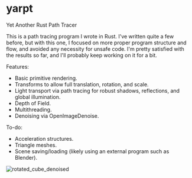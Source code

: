 # yarpt
Yet Another Rust Path Tracer

This is a path tracing program I wrote in Rust. I've written quite a few before, but with this one, I focused on more proper program structure and flow, and avoided any necessity for unsafe code. I'm pretty satisfied with the results so far, and I'll probably keep working on it for a bit.

Features:
- Basic primitive rendering.
- Transforms to allow full translation, rotation, and scale.
- Light transport via path tracing for robust shadows, reflections, and global illumination.
- Depth of Field.
- Multithreading.
- Denoising via OpenImageDenoise.

To-do:
- Acceleration structures.
- Triangle meshes.
- Scene saving/loading (likely using an external program such as Blender).

![rotated_cube_denoised](https://user-images.githubusercontent.com/25652538/232280373-174c7968-61c6-420c-992a-e164d573f50f.png)
